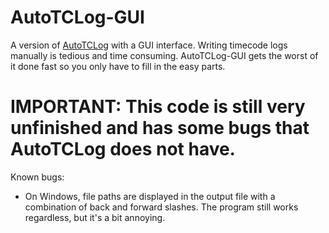 # AutoTCLog-GUI
A version of [AutoTCLog](https://github.com/sykesgabri/AutoTCLog) with a GUI interface. Writing timecode logs manually is tedious and time consuming. AutoTCLog-GUI gets the worst of it done fast so you only have to fill in the easy parts.

# IMPORTANT: This code is still very unfinished and has some bugs that AutoTCLog does not have.

Known bugs:
* On Windows, file paths are displayed in the output file with a combination of back and forward slashes. The program still works regardless, but it's a bit annoying.
